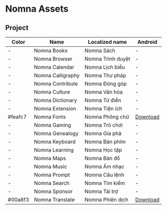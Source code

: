 # Nomna Assets

## Project
Color|Name|Localized name|Android
-|-|-|-
-|Nomna Books|Nomna Sách|-
-|Nomna Browser|Nomna Trình duyệt|-
-|Nomna Calendar|Nomna Lịch biểu|-
-|Nomna Calligraphy|Nomna Thư pháp|- 
-|Nomna Contribute|Nomna Đóng góp|-
-|Nomna Culture|Nomna Văn hóa|-
-|Nomna Dictionary|Nomna Từ điển|-
-|Nomna Extension|Nomna Tiện ích|-
#feafc7|Nomna Fonts|Nomna Phông chữ|[Download](https://play.google.com/store/apps/details?id=com.zitherharp.nomna.fonts)
-|Nomna Gaming|Nomna Trò chơi|-
-|Nomna Genealogy|Nomna Gia phả|-
-|Nomna Keyboard|Nomna Bàn phím|-
-|Nomna Learning|Nomna Học tập|-
-|Nomna Maps|Nomna Bản đồ|-
-|Nomna Music|Nomna Âm nhạc|-
-|Nomna Prompt|Nomna Câu lệnh|-
-|Nomna Search|Nomna Tìm kiếm|-
-|Nomna Sponsor|Nomna Tài trợ|-
#00a8f3|Nomna Translate|Nomna Phiên dịch|[Download](https://play.google.com/store/apps/details?id=com.zitherharp.nomna.translate)
